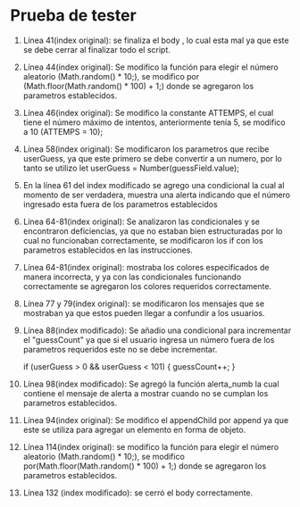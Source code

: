 # Prueba de tester
1.  Línea 41(index original): se finaliza el body </body>, lo cual esta mal ya que este se debe cerrar al finalizar todo el script.
2.  Línea 44(index original): Se modifico la función para elegir el número aleatorio (Math.random() * 10;), se modifico por             
    (Math.floor(Math.random() * 100) + 1;) donde se agregaron los parametros establecidos.
3.  Línea 46(index original): Se modifico la constante ATTEMPS, el cual tiene el número máximo de intentos, anteriormente tenía 5, 
    se modifico a 10 (ATTEMPS = 10);
4.  Línea 58(index original): Se modificaron los parametros que recibe userGuess, ya que este primero se debe convertir a un numero, por lo tanto       se utilizo let userGuess = Number(guessField.value);
5.  En la línea 61 del index modificado se agrego una condicional la cual al momento de ser verdadera, muestra una alerta indicando que el número
    ingresado esta fuera de los parametros establecidos
6.  Línea 64-81(index original): Se analizaron las condicionales y se encontraron deficiencias, ya que no estaban bien estructuradas por lo cual no     funcionaban correctamente, se modificaron los if con los parametros establecidos en las instrucciones.
7.  Línea 64-81(index original): mostraba los colores especificados de manera incorrecta, y ya con las condicionales funcionando correctamente se       agregaron los colores requeridos correctamente.
8.  Línea 77 y 79(index original): se modificaron los mensajes que se mostraban ya que estos pueden llegar a confundir a los usuarios.
9.  Línea 88(index modificado): Se añadio una condicional para incrementar el "guessCount" ya que si el usuario ingresa un número fuera de los          parametros requeridos este no se debe incrementar.
    
    if (userGuess > 0 && userGuess < 101) {
        guessCount++;
      }
      
10. Línea 98(index modificado): Se agregó la función alerta_numb la cual contiene el mensaje de alerta a mostrar cuando no se cumplan los               parametros establecidos.
11. Línea 94(index original): Se modifico el appendChild por append ya que este se utiliza para agregar un elemento en forma de objeto.
12. Línea 114(index original): se modifico la función para elegir el número aleatorio (Math.random() * 10;), se modifico                                por(Math.floor(Math.random() * 100) + 1;) donde se agregaron los parametros establecidos.
13. Línea 132 (index modificado): se cerró el body correctamente.
